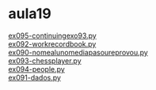 # aula19 
<a href='https://gabrielryanft.github.io/learning/cursoemvideo/python/exerciciospython/aula19 dicionarios/ex095-continuingexo93.py/' target='_blank' rel='next'>ex095-continuingexo93.py</a><br/>
<a href='https://gabrielryanft.github.io/learning/cursoemvideo/python/exerciciospython/aula19 dicionarios/ex092-workrecordbook.py/' target='_blank' rel='next'>ex092-workrecordbook.py</a><br/>
<a href='https://gabrielryanft.github.io/learning/cursoemvideo/python/exerciciospython/aula19 dicionarios/ex090-nomealunomediapasoureprovou.py/' target='_blank' rel='next'>ex090-nomealunomediapasoureprovou.py</a><br/>
<a href='https://gabrielryanft.github.io/learning/cursoemvideo/python/exerciciospython/aula19 dicionarios/ex093-chessplayer.py/' target='_blank' rel='next'>ex093-chessplayer.py</a><br/>
<a href='https://gabrielryanft.github.io/learning/cursoemvideo/python/exerciciospython/aula19 dicionarios/ex094-people.py/' target='_blank' rel='next'>ex094-people.py</a><br/>
<a href='https://gabrielryanft.github.io/learning/cursoemvideo/python/exerciciospython/aula19 dicionarios/ex091-dados.py/' target='_blank' rel='next'>ex091-dados.py</a><br/>
